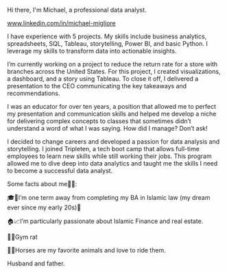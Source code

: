 Hi there, I'm Michael, a professional data analyst.

www.linkedin.com/in/michael-migliore

I have experience with 5 projects. My skills include business analytics, spreadsheets, SQL, Tableau, storytelling, Power BI, and basic Python. I leverage my skills to transform data into actionable insights.

I’m currently working on a project to reduce the return rate for a store with branches across the United States. For this project, I created visualizations, a dashboard, and a story using Tableau. To close it off, I delivered a presentation to the CEO communicating the key takeaways and recommendations.

I was an educator for over ten years, a position that allowed me to perfect my presentation and communication skills and helped me develop a niche for delivering complex concepts to classes that sometimes didn’t understand a word of what I was saying. How did I manage? Don’t ask!

I decided to change careers and developed a passion for data analysis and storytelling. I joined Tripleten, a tech boot camp that allows full-time employees to learn new skills while still working their jobs. This program allowed me to dive deep into data analytics and taught me the skills I need to become a successful data analyst. 

Some facts about me🤹🏻:

🎓📜I’m one term away from completing my BA in Islamic law (my dream ever since my early 20s)🎉

🏠📈I’m particularly passionate about Islamic Finance and real estate.

🏋🏻Gym rat

🏇🏻Horses are my favorite animals and love to ride them.

Husband and father.
